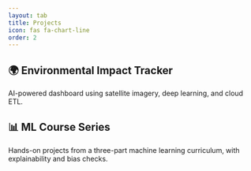 ```yaml
---
layout: tab
title: Projects
icon: fas fa-chart-line
order: 2
---
```


## 🌍 Environmental Impact Tracker  
AI-powered dashboard using satellite imagery, deep learning, and cloud ETL.

## 📊 ML Course Series  
Hands-on projects from a three-part machine learning curriculum, with explainability and bias checks.

